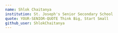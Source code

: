 ```yaml
---
name: Shlok Chaitanya
institution: St. Joseph's Senior Secondary School
quote: YOUR-SENIOR-QUOTE Think Big, Start Small
github_user: ShlokChaitanya
---
```


